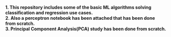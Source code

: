 **1. This repository includes some of the basic ML algorithms solving classification and regression use cases.** <br>
**2. Also a perceptron notebook has been attached that has been done from scratch.** <br>
**3. Principal Component Analysis(PCA) study has been done from scratch.**
